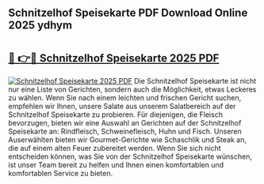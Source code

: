 ## Schnitzelhof Speisekarte PDF Download Online 2025 ydhym

# <h2><a href="http://gcaij6n.nevu.top/?p=Schnitzelhof+Speisekarte">🔗 👉🔴 Schnitzelhof Speisekarte 2025 PDF</a></h2>

[![Schnitzelhof Speisekarte 2025 PDF](https://i.imgur.com/dBaPXMq.png)](http://gcaij6n.nevu.top/?p=Schnitzelhof+Speisekarte)
Die Schnitzelhof Speisekarte ist nicht nur eine Liste von Gerichten, sondern auch die Möglichkeit, etwas Leckeres zu wählen. Wenn Sie nach einem leichten und frischen Gericht suchen, empfehlen wir Ihnen, unsere Salate aus unserem Salatbereich auf der Schnitzelhof Speisekarte zu probieren. Für diejenigen, die Fleisch bevorzugen, bieten wir eine Auswahl an Gerichten auf der Schnitzelhof Speisekarte an: Rindfleisch, Schweinefleisch, Huhn und Fisch. Unseren Auserwählten bieten wir Gourmet-Gerichte wie Schaschlik und Steak an, die auf einem alten Feuer zubereitet werden. Wenn Sie sich nicht entscheiden können, was Sie von der Schnitzelhof Speisekarte wünschen, ist unser Team bereit zu helfen und Ihnen einen komfortablen und komfortablen Service zu bieten.
